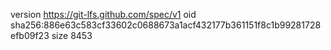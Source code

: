 version https://git-lfs.github.com/spec/v1
oid sha256:886e63c583cf33602c0688673a1acf432177b361151f8c1b99281728efb09f23
size 8453
